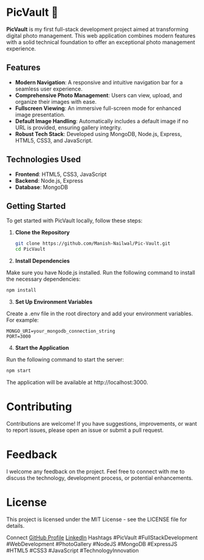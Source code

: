 # PicVault 📸

**PicVault** is my first full-stack development project aimed at transforming digital photo management. This web application combines modern features with a solid technical foundation to offer an exceptional photo management experience.

## Features

- **Modern Navigation**: A responsive and intuitive navigation bar for a seamless user experience.
- **Comprehensive Photo Management**: Users can view, upload, and organize their images with ease.
- **Fullscreen Viewing**: An immersive full-screen mode for enhanced image presentation.
- **Default Image Handling**: Automatically includes a default image if no URL is provided, ensuring gallery integrity.
- **Robust Tech Stack**: Developed using MongoDB, Node.js, Express, HTML5, CSS3, and JavaScript.

## Technologies Used

- **Frontend**: HTML5, CSS3, JavaScript
- **Backend**: Node.js, Express
- **Database**: MongoDB

## Getting Started

To get started with PicVault locally, follow these steps:

1. **Clone the Repository**

   ```bash
   git clone https://github.com/Manish-Nailwal/Pic-Vault.git
   cd PicVault

2. **Install Dependencies**

  Make sure you have Node.js installed. Run the following command to install the necessary dependencies:

  ```bash
  npm install
  ```
3. **Set Up Environment Variables**

Create a .env file in the root directory and add your environment variables. For example:
```plaintext
MONGO_URI=your_mongodb_connection_string
PORT=3000
```

4. **Start the Application**

Run the following command to start the server:

```bash
npm start
```
The application will be available at http://localhost:3000.


# Contributing
Contributions are welcome! If you have suggestions, improvements, or want to report issues, please open an issue or submit a pull request.

# Feedback
I welcome any feedback on the project. Feel free to connect with me to discuss the technology, development process, or potential enhancements.

# License
This project is licensed under the MIT License - see the LICENSE file for details.

Connect
[GitHub Profile](https://github.com/Manish-Nailwal)
[LinkedIn](https://www.linkedin.com/in/manish-nailwal/)
Hashtags
#PicVault #FullStackDevelopment #WebDevelopment #PhotoGallery #NodeJS #MongoDB #ExpressJS #HTML5 #CSS3 #JavaScript #TechnologyInnovation
